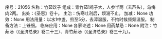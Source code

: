 序号：21056
名称：竹茹饮子
组成：青竹茹1鸡子大，人参半两（去芦头），乌梅肉2两。
出处：《圣惠》卷十。
主治：伤寒吐利后，烦渴不止。
加减：None
功效：None
用法用量：以水1中盏，煎至5分，去滓温服，不拘时候频频温服。
制备方法：上锉细。
临床应用：None
各家论述：None
用药禁忌：None
附注：竹茹汤（《圣济总录》卷二十三）、青竹茹汤（《圣济总录》卷三十九）。
